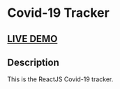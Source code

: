 # Covid-19 Tracker

## <a href="https://trackingcovid19.vercel.app" target="_blank">LIVE DEMO</a>

## Description

This is the ReactJS Covid-19 tracker.
